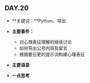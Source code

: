 ## DAY.20
+ **关键词：**Python、导出
+ **主要事件：**
    + 对心理表征理解的继续讨论
    + 如何导出公号内容及留言
    + 根据要日更的提示词构建心理表征
+ **主要语录**

+ **一点思考**